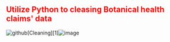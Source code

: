 <h2 style='color:red'> Utilize Python to cleasing Botanical health claims' data </h2> 

![github](https://as2.ftcdn.net/v2/jpg/01/76/31/49/1000_F_176314944_pKE02Egfe1EtMTGAsLdJajpQ4JwfP6A5.jpg)[Cleaning][1]![image](https://user-images.githubusercontent.com/65596664/154809548-8631df99-b2f3-4eaa-8437-adc634015392.png)

